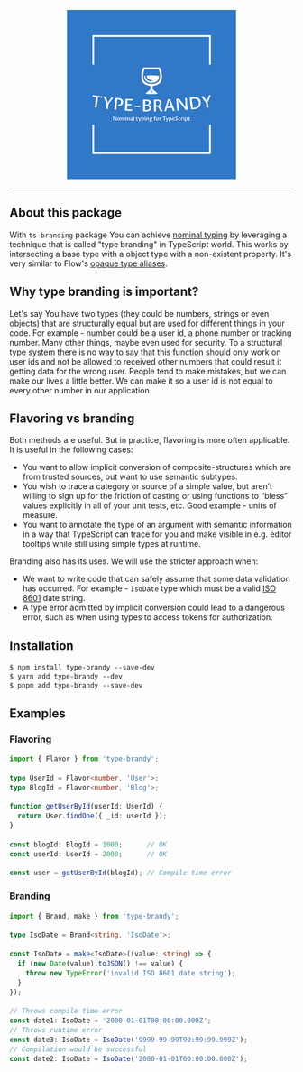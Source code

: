 <p align="center">
  <img src="logo.svg" with="300" height="300" alt="type-brandy" />
</p>
<hr>

## About this package
With `ts-branding` package You can achieve [nominal typing](https://basarat.gitbook.io/typescript/main-1/nominaltyping) by leveraging a technique that is called "type branding" in TypeScript world. This works by intersecting a base type with a object type with a non-existent property. It's very similar to Flow's [opaque type aliases](https://flow.org/en/docs/types/opaque-types/).
## Why type branding is important?
Let's say You have two types (they could be numbers, strings or even objects) that are structurally equal but are used for different things in your code. For example - number could be a user id, a phone number or tracking number. Many other things, maybe even used for security. To a structural type system there is no way to say that this function should only work on user ids and not be allowed to received other numbers that could result it getting data for the wrong user. People tend to make mistakes, but we can make our lives a little better. We can make it so a user id is not equal to every other number in our application.
## Flavoring vs branding
Both methods are useful. But in practice, flavoring is more often applicable. It is useful in the following cases:
* You want to allow implicit conversion of composite-structures which are from trusted sources, but want to use semantic subtypes.
* You wish to trace a category or source of a simple value, but aren’t willing to sign up for the friction of casting or using functions to “bless” values explicitly in all of your unit tests, etc. Good example - units of measure.
* You want to annotate the type of an argument with semantic information in a way that TypeScript can trace for you and make visible in e.g. editor tooltips while still using simple types at runtime.

Branding also has its uses. We will use the stricter approach when:
* We want to write code that can safely assume that some data validation has occurred. For example - `IsoDate` type which must be a valid [ISO 8601](https://en.wikipedia.org/wiki/ISO_8601) date string.
* A type error admitted by implicit conversion could lead to a dangerous error, such as when using types to access tokens for authorization.
## Installation
```
$ npm install type-brandy --save-dev
$ yarn add type-brandy --dev
$ pnpm add type-brandy --save-dev
```
## Examples
### Flavoring
```ts
import { Flavor } from 'type-brandy';

type UserId = Flavor<number, 'User'>;
type BlogId = Flavor<number, 'Blog'>;

function getUserById(userId: UserId) {
  return User.findOne({ _id: userId });
}

const blogId: BlogId = 1000;      // OK
const userId: UserId = 2000;      // OK

const user = getUserById(blogId); // Compile time error
```
### Branding
```ts
import { Brand, make } from 'type-brandy';

type IsoDate = Brand<string, 'IsoDate'>;

const IsoDate = make<IsoDate>((value: string) => {
  if (new Date(value).toJSON() !== value) {
    throw new TypeError('invalid ISO 8601 date string');
  }
});

// Throws compile time error
const date1: IsoDate = '2000-01-01T00:00:00.000Z';
// Throws runtime error
const date3: IsoDate = IsoDate('9999-99-99T99:99:99.999Z');
// Compilation would be successful
const date2: IsoDate = IsoDate('2000-01-01T00:00:00.000Z');
```